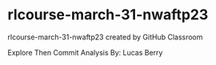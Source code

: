 # rlcourse-march-31-nwaftp23
rlcourse-march-31-nwaftp23 created by GitHub Classroom

Explore Then Commit Analysis 
By: Lucas Berry
